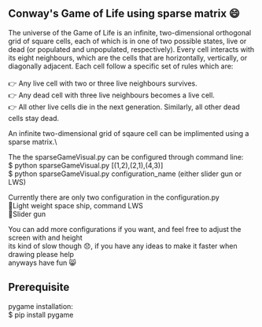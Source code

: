 ## Conway's Game of Life using sparse matrix 😄

The universe of the Game of Life is an infinite, two-dimensional orthogonal grid of square cells, each of which is in one of two possible states, 
live or dead (or populated and unpopulated, respectively). 
Every cell interacts with its eight neighbours, which are the cells that are horizontally, vertically, or diagonally adjacent.
Each cell follow a specific set of rules which are:\
\
👉 Any live cell with two or three live neighbours survives.\
👉 Any dead cell with three live neighbours becomes a live cell.\
👉 All other live cells die in the next generation. Similarly, all other dead cells stay dead.

An infinite two-dimensional grid of sqaure cell can be implimented using a sparse matrix.\

The the sparseGameVisual.py can be configured through command line:\
$ python sparseGameVisual.py [(1,2),(2,1),(4,3)]\
$ python sparseGameVisual.py configuration_name (either slider gun or LWS)
  
Currently there are only two configuration in the configuration.py\
🔲Light weight space ship, command LWS\
🔲Slider gun

You can add more configurations if you want, and feel free to adjust the screen with and height\
its kind of slow though 😞, if you have any ideas to make it faster when drawing please help\
anyways have fun 😸

## Prerequisite
pygame
installation:\
$ pip install pygame

